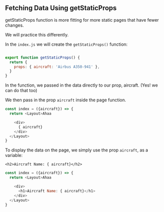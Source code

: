 ## Fetching Data Using getStaticProps

getStaticProps function is more fitting for more static pages that have fewer changes.

We will practice this differently.

In the `index.js` we will create the `getStaticProps()` function:

```javascript

export function getStaticProps() {
  return {
    props: { aircraft: 'Airbus A350-941' },
  }
}
```

In the function, we passed in the data directly to our prop, aircraft. (Yes! we can do that too)

We then pass in the prop `aircraft` inside the page function.

```javascript
const index = ({aircraft}) => {
  return <Layout>Ahaa

    <div>
      { aircraft}
    </div>
  </Layout>
}
```

To display the data on the page, we simply use the prop `aircraft`, as a variable:

`<h2>Aircraft Name: { aircraft}</h2>`

```javascript
const index = ({aircraft}) => {
  return <Layout>Ahaa

    <div>
      <h1>Aircraft Name: { aircraft}</h1>
    </div>
  </Layout>
}
```

